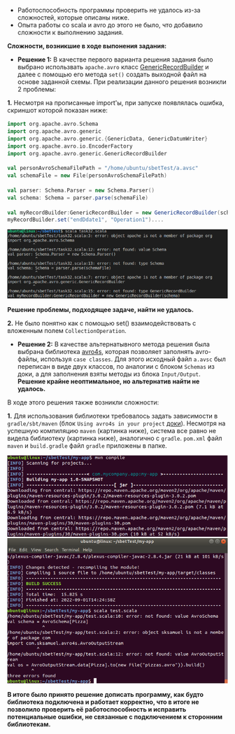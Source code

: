 * Работоспособность программы проверить не удалось из-за сложностей, которые описаны ниже.
* Опыта работы со scala и avro до этого не было, что добавило сложности к выполнению задания.

**Сложности, возникшие в ходе выпонения задания:**

-  **Решение 1:** В качестве первого варианта решения задания было выбрано использвать `apache.avro` класс [GenericRecordBuilder](https://avro.apache.org/docs/1.8.1/api/java/org/apache/avro/generic/GenericRecordBuilder.html) и далее с помощью его метода `set()` 
создать выходной файл на основе заданной схемы. При реализации данного решения возникли 2 проблемы:

**1.** Несмотря на прописанные import'ы, при запуске появлялась ошибка, скриншот которой показан ниже:
```scala 
import org.apache.avro.Schema
import org.apache.avro.generic
import org.apache.avro.generic.{GenericData, GenericDatumWriter}
import org.apache.avro.io.EncoderFactory
import org.apache.avro.generic.GenericRecordBuilder

val personAvroSchemaFilePath = "/home/ubuntu/sbetTest/а.avsc"
val schemaFile = new File(personAvroSchemaFilePath)

val parser: Schema.Parser = new Schema.Parser()
val schema: Schema = parser.parse(schemaFile)

val myRecordBuilder:GenericRecordBuilder = new GenericRecordBuilder(schema)
myRecordBuilder.set("endDdate1", "Operation1")....
```
 !["GenericRB error"](https://github.com/nbalol33/TestSberbank/blob/main/task3/GenericRB_error.png)
 
 **Решение проблемы, подходящее задаче, найти не удалось.**
 
  **2.** Не было понятно как с помощью set() взаимодействовать с вложенным полем `CollectionOperation`.
    
 -  **Решение 2:** В качестве альтернатывного метода решения была выбрана библиотека [avro4s](https://github.com/sksamuel/avro4s), которая позволяет заполнять avro-файлы, используя
 `case classes`. Для этого исходный файл `a.avsc` был переписан в виде двух классов, по аналогии с блоком `Schemas` из доки, 
 а для заполнения взяты методы из блока `Input/Output`. **Решение крайне неоптимальное, но альтернатив найти не удалось.**
 
 В ходе этого решения также возникли сложности:
 
 **1.** Для использования библиотеки требовалось задать зависимости в `gradle/sbt/maven` (блок `Using avro4s in your project` [доки](https://github.com/sksamuel/avro4s)). 
 Несмотря на успешную компиляцию `maven` (картинка ниже), система все равно не видела библиотеку (картинка ниже), аналогично с `gradle`.
 `pom.xml` файл `maven` и `build.gradle` файл `gradle` приложены в папке.
 
 ![maven1](https://github.com/nbalol33/TestSberbank/blob/main/task3/maven_compile_start.png) 
 ![maven2](https://github.com/nbalol33/TestSberbank/blob/main/task3/no%20library.png)
 
 **В итоге было принято решение дописать программу, как будто библиотека подключена и работает корректно, что в итоге не позволило проверить её работоспособность
 и исправить потенциальные ошибки, не связанные с подключением к сторонним библиотекам.**
